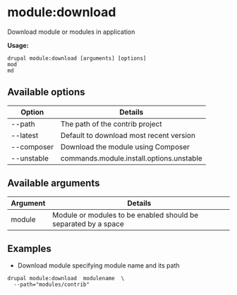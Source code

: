 # module:download
Download module or modules in application

**Usage:**
```
drupal module:download [arguments] [options]
mod
md
```

## Available options
Option | Details
-------|-------------
--path | The path of the contrib project
--latest | Default to download most recent version
--composer | Download the module using Composer
--unstable | commands.module.install.options.unstable

## Available arguments
Argument | Details
---------|-------------
module | Module or modules to be enabled should be separated by a space

## Examples
* Download module specifying module name and its path
```
drupal module:download  modulename  \
  --path="modules/contrib"
```
